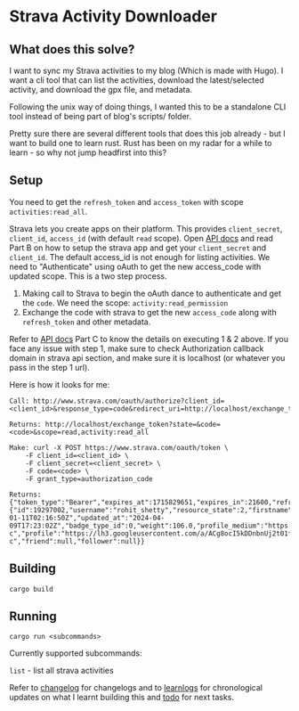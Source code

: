 # Strava Activity Downloader

## What does this solve?

I want to sync my Strava activities to my blog (Which is made with Hugo). I want a cli tool that can list the activities, download the latest/selected activity, and download the gpx file, and metadata.

Following the unix way of doing things, I wanted this to be a standalone CLI tool instead of being part of blog's scripts/ folder.

Pretty sure there are several different tools that does this job already - but I want to build one to learn rust. Rust has been on my radar for a while to learn - so why not jump headfirst into this?

## Setup

You need to get the `refresh_token` and `access_token` with scope `activities:read_all`.

Strava lets you create apps on their platform. This provides `client_secret`, `client_id`, `access_id` (with default `read` scope). Open [API docs](https://developers.strava.com/docs/getting-started/) and read Part B on how to setup the strava app and get your `client_secret` and `client_id`. The default access_id is not enough for listing activities. We need to "Authenticate" using oAuth to get the new access_code with updated scope.
This is a two step process.

1. Making call to Strava to begin the oAuth dance to authenticate and get the `code`. We need the scope: `activity:read_permission`
2. Exchange the code with strava to get the new `access_code` along with `refresh_token` and other metadata.

Refer to [API docs](https://developers.strava.com/docs/getting-started/) Part C to know the details on executing 1 & 2 above.
If you face any issue with step 1, make sure to check Authorization callback domain in strava api section, and make sure it is localhost (or whatever you pass in the step 1 url).

Here is how it looks for me:

```
Call: http://www.strava.com/oauth/authorize?client_id=<client_id>&response_type=code&redirect_uri=http://localhost/exchange_token&approval_prompt=force&scope=activity:read_permission

Returns: http://localhost/exchange_token?state=&code=<code>&scope=read,activity:read_all

Make: curl -X POST https://www.strava.com/oauth/token \
	-F client_id=<client_id> \
	-F client_secret=<client_secret> \
	-F code=<code> \
	-F grant_type=authorization_code

Returns: {"token_type":"Bearer","expires_at":1715829651,"expires_in":21600,"refresh_token":"xxxxxxxx","access_token":"xxxxxxxx","athlete":{"id":19297002,"username":"rohit_shetty","resource_state":2,"firstname":"Rohit","lastname":"Shetty","bio":"","city":"Bangalore","state":"KARNATAKA","country":null,"sex":"M","premium":false,"summit":false,"created_at":"2017-01-11T02:16:50Z","updated_at":"2024-04-09T17:23:02Z","badge_type_id":0,"weight":106.0,"profile_medium":"https://lh3.googleusercontent.com/a/ACg8ocI5kDDnbnUj2t01f_Id1PHwJdMAHoz6xa8wFQiABWE6VlCVcPFO=s96-c","profile":"https://lh3.googleusercontent.com/a/ACg8ocI5kDDnbnUj2t01f_Id1PHwJdMAHoz6xa8wFQiABWE6VlCVcPFO=s96-c","friend":null,"follower":null}}
```

## Building

`cargo build`

## Running

`cargo run <subcommands>`

Currently supported subcommands:

`list` - list all strava activities

Refer to [changelog](./CHANGELOG.md) for changelogs and to [learnlogs](./LEARNLOG.md) for chronological updates on what I learnt building this and [todo](./TODO.md) for next tasks.
